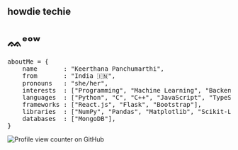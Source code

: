 <h2>howdie techie</h2> <h1>ᨐᵉᵒʷ</h1>
<pre>
aboutMe = {
    name       : "Keerthana Panchumarthi",
    from       : "India 🇮🇳",
    pronouns   : "she/her",
    interests  : ["Programming", "Machine Learning", "Backend Systems", "Art and Music"],
    languages  : ["Python", "C", "C++", "JavaScript", "TypeScript", "Java", "HTML", "CSS", "SQL"],
    frameworks : ["React.js", "Flask", "Bootstrap"],
    libraries  : ["NumPy", "Pandas", "Matplotlib", "Scikit-Learn", "OpenCV", "TensorFlow"],
    databases  : ["MongoDB"],
}
</pre>

![Profile view counter on GitHub](https://komarev.com/ghpvc/?username=HelloKeerthana)
